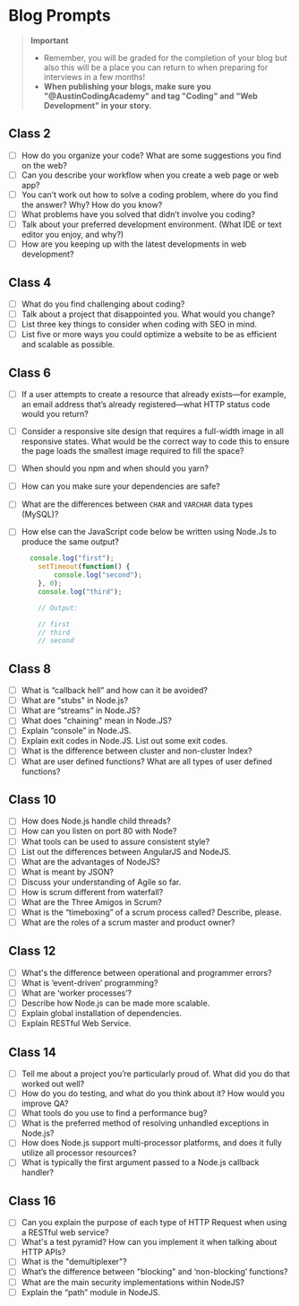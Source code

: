 # Blog Prompts

  > **Important**
  > - Remember, you will be graded for the completion of your blog but also this will be a place you can return to when preparing for interviews in a few months!
  > - **When publishing your blogs, make sure you "@AustinCodingAcademy" and tag "Coding" and "Web Development" in your story.**

## Class 2

- [ ] How do you organize your code? What are some suggestions you find on the web?
- [ ] Can you describe your workflow when you create a web page or web app?
- [ ] You can’t work out how to solve a coding problem, where do you find the answer? Why? How do you know?
- [ ] What problems have you solved that didn’t involve you coding?
- [ ] Talk about your preferred development environment. (What IDE or text editor you enjoy, and why?)
- [ ] How are you keeping up with the latest developments in web development?

## Class 4

- [ ] What do you find challenging about coding?
- [ ] Talk about a project that disappointed you. What would you change?
- [ ] List three key things to consider when coding with SEO in mind.
- [ ] List five or more ways you could optimize a website to be as efficient and scalable as possible.

## Class 6

- [ ] If a user attempts to create a resource that already exists—for example, an email address that’s already registered—what HTTP status code would you return?
- [ ] Consider a responsive site design that requires a full-width image in all responsive states. What would be the correct way to code this to ensure the page loads the smallest image required to fill the space?
- [ ] When should you npm and when should you yarn?
- [ ] How can you make sure your dependencies are safe?
- [ ] What are the differences between `CHAR` and `VARCHAR` data types (MySQL)?
- [ ] How else can the JavaScript code below be written using Node.Js to produce the same output?

    ```javascript
      console.log("first");
        setTimeout(function() {
            console.log("second");
        }, 0);
        console.log("third");

        // Output:

        // first
        // third
        // second
    ```

## Class 8

- [ ] What is “callback hell” and how can it be avoided?
- [ ] What are "stubs" in Node.js?
- [ ] What are “streams” in Node.JS?
- [ ] What does "chaining" mean in Node.JS?
- [ ] Explain “console” in Node.JS.
- [ ] Explain exit codes in Node.JS. List out some exit codes.
- [ ] What is the difference between cluster and non-cluster Index?
- [ ] What are user defined functions? What are all types of user defined functions?

## Class 10

- [ ] How does Node.js handle child threads?
- [ ] How can you listen on port 80 with Node?
- [ ] What tools can be used to assure consistent style?
- [ ] List out the differences between AngularJS and NodeJS.
- [ ] What are the advantages of NodeJS?
- [ ] What is meant by JSON?
- [ ] Discuss your understanding of Agile so far.
- [ ] How is scrum different from waterfall?
- [ ] What are the Three Amigos in Scrum?
- [ ] What is the “timeboxing” of a scrum process called? Describe, please.
- [ ] What are the roles of a scrum master and product owner?

## Class 12

- [ ] What's the difference between operational and programmer errors?
- [ ] What is ‘event-driven’ programming?
- [ ] What are ‘worker processes’?
- [ ] Describe how Node.js can be made more scalable.
- [ ] Explain global installation of dependencies.
- [ ] Explain RESTful Web Service.

## Class 14

- [ ] Tell me about a project you’re particularly proud of. What did you do that worked out well?
- [ ] How do you do testing, and what do you think about it? How would you improve QA?
- [ ] What tools do you use to find a performance bug?
- [ ] What is the preferred method of resolving unhandled exceptions in Node.js?
- [ ] How does Node.js support multi-processor platforms, and does it fully utilize all processor resources?
- [ ] What is typically the first argument passed to a Node.js callback handler?

## Class 16

- [ ] Can you explain the purpose of each type of HTTP Request when using a RESTful web service?
- [ ] What's a test pyramid? How can you implement it when talking about HTTP APIs?
- [ ] What is the "demultiplexer"?
- [ ] What’s the difference between "blocking" and ‘non-blocking’ functions?
- [ ] What are the main security implementations within NodeJS?
- [ ] Explain the “path” module in NodeJS.